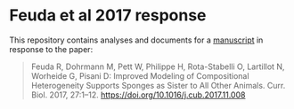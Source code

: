 # Feuda et al 2017 response

This repository contains analyses and documents for a [manuscript](manuscript.md)
in response to the paper:


> Feuda R, Dohrmann M, Pett W, Philippe H, Rota-Stabelli O, Lartillot N, Worheide G, Pisani D: Improved Modeling of Compositional Heterogeneity Supports Sponges as Sister to All Other Animals. Curr. Biol. 2017, 27:1–12. https://doi.org/10.1016/j.cub.2017.11.008

